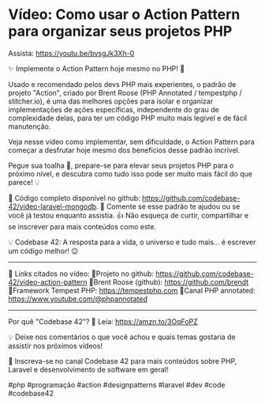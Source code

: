 # Vídeo: Como usar o Action Pattern para organizar seus projetos PHP

Assista: https://youtu.be/bvsgJk3Xh-0  

✨ Implemente o Action Pattern hoje mesmo no PHP! 🚀

Usado e recomendado pelos devs PHP mais experientes, o padrão de projeto "Action", criado por Brent Roose (PHP Annotated / tempestphp / stitcher.io), é uma das melhores opções para isolar e organizar implementações de ações específicas, independente do grau de complexidade delas, para ter um código PHP muito mais legível e de fácil manutenção.

Veja nesse vídeo como implementar, sem dificuldade, o Action Pattern para começar a desfrutar hoje mesmo dos benefícios desse padrão incrível.

Pegue sua toalha 🧼, prepare-se para elevar seus projetos PHP para o próximo nível, e descubra como tudo isso pode ser muito mais fácil do que parece! 💡

🔗 Código completo disponível no github: https://github.com/codebase-42/video-laravel-mongodb.
💬 Comente se esse padrão te ajudou ou se você já testou enquanto assistia.
👍 Não esqueça de curtir, compartilhar e se inscrever para mais conteúdos como este.

💡 Codebase 42: A resposta para a vida, o universo e tudo mais... é escrever um código melhor! 😉

---

🔗 Links citados no vídeo:
🔹Projeto no github: https://github.com/codebase-42/video-action-pattern
🔹Brent Roose (github): https://github.com/brendt
🔹Framework Tempest PHP: https://tempestphp.com
🔹Canal PHP annotated: https://www.youtube.com/@phpannotated

---

Por quê "Codebase 42"?
📖 Leia: https://amzn.to/3OqFoPZ

💡 Deixe nos comentários o que você achou e quais temas gostaria de assistir nos próximos vídeos!

🚀 Inscreva-se no canal Codebase 42 para mais conteúdos sobre PHP, Laravel e desenvolvimento de software em geral!

#php #programação #action #designpatterns #laravel #dev #code #codebase42
